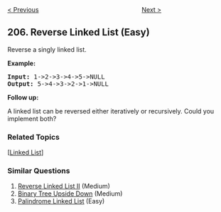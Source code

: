<!--|This file generated by command(leetcode description); DO NOT EDIT.    |-->
<!--+----------------------------------------------------------------------+-->
<!--|@author    openset <openset.wang@gmail.com>                           |-->
<!--|@link      https://github.com/openset                                 |-->
<!--|@home      https://github.com/openset/leetcode                        |-->
<!--+----------------------------------------------------------------------+-->

[< Previous](https://github.com/openset/leetcode/tree/master/problems/isomorphic-strings "Isomorphic Strings")
　　　　　　　　　　　　　　　　
[Next >](https://github.com/openset/leetcode/tree/master/problems/course-schedule "Course Schedule")

## 206. Reverse Linked List (Easy)

<p>Reverse a singly linked list.</p>

<p><strong>Example:</strong></p>

<pre>
<strong>Input:</strong> 1-&gt;2-&gt;3-&gt;4-&gt;5-&gt;NULL
<strong>Output:</strong> 5-&gt;4-&gt;3-&gt;2-&gt;1-&gt;NULL
</pre>

<p><b>Follow up:</b></p>

<p>A linked list can be reversed either iteratively or recursively. Could you implement both?</p>

### Related Topics
  [[Linked List](https://github.com/openset/leetcode/tree/master/tag/linked-list/README.md)]

### Similar Questions
  1. [Reverse Linked List II](https://github.com/openset/leetcode/tree/master/problems/reverse-linked-list-ii) (Medium)
  1. [Binary Tree Upside Down](https://github.com/openset/leetcode/tree/master/problems/binary-tree-upside-down) (Medium)
  1. [Palindrome Linked List](https://github.com/openset/leetcode/tree/master/problems/palindrome-linked-list) (Easy)
